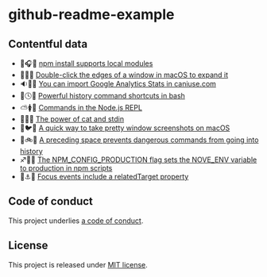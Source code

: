 # github-readme-example

## Contentful data




























































<!-- CONTENTFUL_START -->
- 🍗🎧🍟 [npm install supports local modules](https://www.stefanjudis.com/today-i-learned/npm-install-supports-local-modules)
- 👯💔🍩 [Double-click the edges of a window in macOS to expand it](https://www.stefanjudis.com/today-i-learned/double-click-the-edges-of-a-window-in-macos-to-expand-it)
- 🔉🎦🐗 [You can import Google Analytics Stats in caniuse.com](https://www.stefanjudis.com/today-i-learned/you-can-import-google-analytics-stats-in-caniuse-com)
- 👖🕓🎳 [Powerful history command shortcuts in bash](https://www.stefanjudis.com/today-i-learned/powerful-history-command-shortcuts-in-bash)
- ⛅️🚺🎐 [Commands in the Node.js REPL](https://www.stefanjudis.com/today-i-learned/commands-in-the-node-js-repl)
- 🙉📮🆑 [The power of cat and stdin](https://www.stefanjudis.com/today-i-learned/the-power-of-cat-and-stdin)
- 🌊🐦😝 [A quick way to take pretty window screenshots on macOS](https://www.stefanjudis.com/today-i-learned/a-quick-way-to-take-pretty-window-screenshots-on-macos)
- 📲🚲🎳 [A preceding space prevents dangerous commands from going into history](https://www.stefanjudis.com/today-i-learned/a-preceding-space-prevents-dangerous-commands-from-going-into-history)
- ♐️📴🌰 [The NPM_CONFIG_PRODUCTION flag sets the NOVE_ENV variable to production in npm scripts](https://www.stefanjudis.com/today-i-learned/the-npm_config_production-flag-sets-the-nove_env-variable-to-production-in)
- 🎈⚓️🛅 [Focus events include a relatedTarget property](https://www.stefanjudis.com/today-i-learned/focus-events-include-a-relatedtarget-property)
<!-- CONTENTFUL_END -->
  
  
  
  
  
  
  
  
  
  
  
  
  
  
  
  
  
  
  
  
  
  
  
  
  
  
  
  
  
  
  
  
  
  
  
  
  
  
  
  
  
  
  
  
  
  
  
  
  
  
  
  
  
  
  
  
  
  
  

## Code of conduct

This project underlies [a code of conduct](./CODE-OF-CONDUCT.md).

## License

This project is released under [MIT license](./LICENSE).
